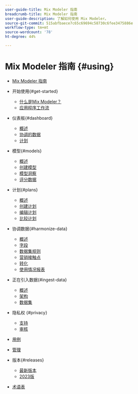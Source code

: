 ```yaml
---
user-guide-title: Mix Modeler 指南
breadcrumb-title: Mix Modeler 指南
user-guide-description: 了解如何使用 Mix Modeler。
source-git-commit: 515abfbaece7c65c69694c58730c6fee3475886e
workflow-type: tm+mt
source-wordcount: '78'
ht-degree: 44%

---
```



# Mix Modeler 指南 {#using}

+ [Mix Modeler 指南](/help/overview.md)

+ 开始使用{#get-started}
   + [什么是Mix Modeler？](/help/get-started/about.md)
   + [应用程序工作流](/help/get-started/workflow.md)

+ 仪表板{#dashboard}
   + [概述](/help/dashboard/overview.md)
   + [协调的数据](/help/dashboard/harmonized-data.md)
   + [计划](/help/dashboard/plans.md)

+ 模型{#models}
   + [概述](/help/models/overview.md)
   + [创建模型](/help/models/create.md)
   + [模型洞察](/help/models/insights.md)
   + [评分数据](/help/models/scoring-data.md)

+ 计划{#plans}
   + [概述](/help/plans/overview.md)
   + [创建计划](/help/plans/create.md)
   + [编辑计划](/help/plans/edit.md)
   + [比较计划](/help/plans/compare.md)

+ 协调数据{#harmonize-data}
   + [概述](/help/harmonize-data/overview.md)
   + [字段](/help/harmonize-data/fields.md)
   + [数据集规则](/help/harmonize-data/dataset-rules.md)
   + [营销接触点](/help/harmonize-data/marketing-touchpoints.md)
   + [转化](/help/harmonize-data/conversions.md)
   + [使用情况报表](/help/harmonize-data/usage-report.md)

+ 正在引入数据{#ingest-data}
   + [概述](/help/ingest-data/overview.md)
   + [架构](/help/ingest-data/schemas.md)
   + [数据集](/help/ingest-data/datasets.md)

+ 隐私权 {#privacy}
   + [支持](/help/privacy/policies.md)
   + [审核](/help/privacy/audits.md)

+ [用例](/help/main-guide/use-cases.md)

+ [管理](/help/main-guide/administration.md)

+ 版本{#releases}
   + [最新版本](/help/releases/latest.md)
   + [2023版](/help/releases/2023.md)

+ [术语表](/help/main-guide/glossary.md)

